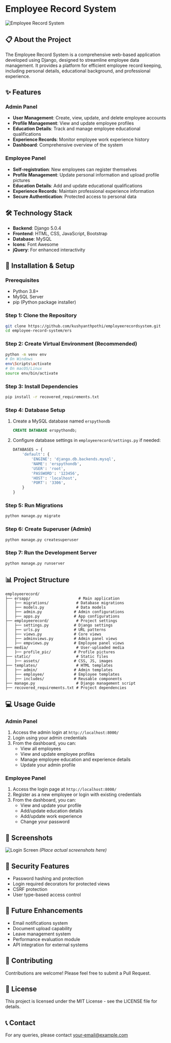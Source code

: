 # Employee Record System

![Employee Record System](./media/profile_pic/logo_2.png)

## 📋 About the Project

The Employee Record System is a comprehensive web-based application developed using Django, designed to streamline employee data management. It provides a platform for efficient employee record keeping, including personal details, educational background, and professional experience.

## ✨ Features

### Admin Panel
- **User Management**: Create, view, update, and delete employee accounts
- **Profile Management**: View and update employee profiles
- **Education Details**: Track and manage employee educational qualifications
- **Experience Records**: Monitor employee work experience history
- **Dashboard**: Comprehensive overview of the system

### Employee Panel
- **Self-registration**: New employees can register themselves
- **Profile Management**: Update personal information and upload profile pictures
- **Education Details**: Add and update educational qualifications
- **Experience Records**: Maintain professional experience information
- **Secure Authentication**: Protected access to personal data

## 🛠️ Technology Stack

- **Backend**: Django 5.0.4
- **Frontend**: HTML, CSS, JavaScript, Bootstrap
- **Database**: MySQL
- **Icons**: Font Awesome
- **jQuery**: For enhanced interactivity

## 🔧 Installation & Setup

### Prerequisites
- Python 3.8+
- MySQL Server
- pip (Python package installer)

### Step 1: Clone the Repository
```bash
git clone https://github.com/kushyanthpothi/employeerecordsystem.git
cd employee-record-system/ers
```

### Step 2: Create Virtual Environment (Recommended)
```bash
python -m venv env
# On Windows
env\Scripts\activate
# On macOS/Linux
source env/bin/activate
```

### Step 3: Install Dependencies
```bash
pip install -r recovered_requirements.txt
```

### Step 4: Database Setup
1. Create a MySQL database named `erspythondb`
   ```sql
   CREATE DATABASE erspythondb;
   ```
2. Configure database settings in `employeerecord/settings.py` if needed:
   ```python
   DATABASES = {
       'default': {
           'ENGINE': 'django.db.backends.mysql',
           'NAME': 'erspythondb',
           'USER': 'root',
           'PASSWORD': '123456',
           'HOST': 'localhost',
           'PORT': '3306',
       }
   }
   ```

### Step 5: Run Migrations
```bash
python manage.py migrate
```

### Step 6: Create Superuser (Admin)
```bash
python manage.py createsuperuser
```

### Step 7: Run the Development Server
```bash
python manage.py runserver
```

## 📊 Project Structure

```
employeerecord/
├── ersapp/                     # Main application
│   ├── migrations/            # Database migrations
│   ├── models.py              # Data models
│   ├── admin.py              # Admin configurations
│   ├── apps.py               # App configurations
├── employeerecord/            # Project settings
│   ├── settings.py           # Django settings
│   ├── urls.py               # URL patterns
│   ├── views.py              # Core views
│   ├── adminviews.py         # Admin panel views
│   ├── empviews.py           # Employee panel views
├── media/                     # User-uploaded media
│   ├── profile_pic/          # Profile pictures
├── static/                    # Static files
│   ├── assets/               # CSS, JS, images
├── templates/                 # HTML templates
│   ├── admin/                # Admin templates
│   ├── employee/             # Employee templates
│   ├── includes/             # Reusable components
├── manage.py                  # Django management script
├── recovered_requirements.txt # Project dependencies
```

## 💻 Usage Guide

### Admin Panel
1. Access the admin login at `http://localhost:8000/`
2. Login using your admin credentials
3. From the dashboard, you can:
   - View all employees
   - View and update employee profiles
   - Manage employee education and experience details
   - Update your admin profile

### Employee Panel
1. Access the login page at `http://localhost:8000/`
2. Register as a new employee or login with existing credentials
3. From the dashboard, you can:
   - View and update your profile
   - Add/update education details
   - Add/update work experience
   - Change your password

## 📱 Screenshots

![Login Screen](./media/profile_pic/login.jpg)
*(Place actual screenshots here)*

<!-- Add more screenshots for dashboard, profile pages, etc. -->

## 🔐 Security Features

- Password hashing and protection
- Login required decorators for protected views
- CSRF protection
- User type-based access control

## 🚀 Future Enhancements

- Email notifications system
- Document upload capability
- Leave management system
- Performance evaluation module
- API integration for external systems

## 🤝 Contributing

Contributions are welcome! Please feel free to submit a Pull Request.

## 📄 License

This project is licensed under the MIT License - see the LICENSE file for details.

## 📞 Contact

For any queries, please contact [your-email@example.com](mailto:your-email@example.com)
